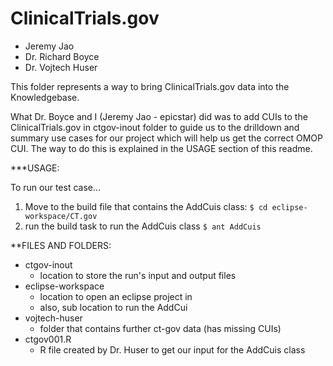 ClinicalTrials.gov
==================

- Jeremy Jao
- Dr. Richard Boyce
- Dr. Vojtech Huser

This folder represents a way to bring ClinicalTrials.gov data into the 
Knowledgebase.

What Dr. Boyce and I (Jeremy Jao - epicstar) did was to add CUIs to the 
ClinicalTrials.gov in ctgov-inout folder to guide us to the drilldown 
and summary use cases for our project which will help us get the correct
OMOP CUI. The way to do this is explained in the USAGE section of this 
readme.

***USAGE:

To run our test case...
1. Move to the build file that contains the AddCuis class:
	`$ cd eclipse-workspace/CT.gov`
2. run the build task to run the AddCuis class
	`$ ant AddCuis`
	
**FILES AND FOLDERS:
- ctgov-inout
	- location to store the run's input and output files
- eclipse-workspace
	- location to open an eclipse project in
	- also, sub location to run the AddCui
- vojtech-huser
	- folder that contains further ct-gov data (has missing CUIs)
- ctgov001.R
	- R file created by Dr. Huser to get our input for the AddCuis class
